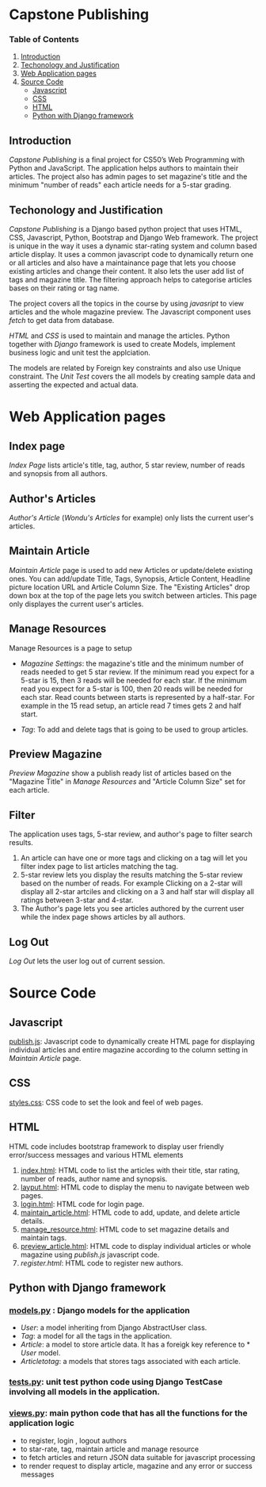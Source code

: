 # Capstone Publishing
### Table of Contents
1. [Introduction](#introduction)
2. [Techonology and Justification](#techonology-and-justification)
3. [Web Application pages](#web-application-pages)
4. [Source Code](#source-code)
    * [Javascript](#javascript)
    * [CSS](#css)
    * [HTML](#html)
    * [Python with Django framework](#python-with-django-framework)

## Introduction

*Capstone Publishing* is a final project for CS50’s Web Programming with Python and JavaScript. The application helps authors to maintain their articles. The project also has admin pages to set magazine's title and the minimum "number of reads" each article needs for a 5-star grading.

## Techonology and Justification

*Capstone Publishing* is a Django based python project that uses HTML, CSS, Javascript, Python, Bootstrap and Django Web framework. The project is unique in the way it uses a dynamic star-rating system and column based article display. It uses a common javascript code to dynamically return one or all articles and also have a maintainance page that lets you choose existing articles and change their content. It also lets the user add list of tags and magazine title. The filtering approach helps to categorise articles bases on their rating or tag name.

The project covers all the topics in the course by using *javasript* to view articles and the whole magazine preview. The Javascript component uses *fetch* to get data from database.

*HTML* and *CSS* is used to maintain and manage the articles. Python together with *Django* framework is used to create Models, implement business logic and unit test the applciation.

The models are related by Foreign key constraints and also use Unique constraint. The *Unit Test* covers the all models by creating sample data and asserting the expected and actual data.

# Web Application pages

## Index page

*Index Page* lists article's title, tag, author, 5 star review, number of reads and synopsis from all authors.

## Author's Articles

*Author's Article* (*Wondu's Articles* for example) only lists the current user's articles.

## Maintain Article

*Maintain Article* page is used to add new Articles or update/delete existing ones. You can add/update Title, Tags, Synopsis, Article Content, Headline picture location URL and Article Column Size. The "Existing Articles" drop down box at the top of the page lets you switch between articles. This page only displayes the current user's articles.

## Manage Resources

Manage Resources is a page to setup

* *Magazine Settings*: the magazine's title and the minimum number of reads needed to get 5 star review. If the minimum read you expect for a 5-star is 15, then 3 reads will be needed for each star. If the minimum read you expect for a 5-star is 100, then 20 reads will be needed for each star. Read counts between starts is represented by a half-star. For example in the 15 read setup, an article read 7 times gets 2 and half start.

* *Tag*: To add and delete tags that is going to be used to group articles.

## Preview Magazine

*Preview Magazine* show a publish ready list of articles based on the "Magazine Title" in *Manage Resources* and "Article Column Size" set for each article.

## Filter

The application uses tags, 5-star review, and author's page to filter search results.

1. An article can have one or more tags and clicking on a tag will let you filter index page to list articles matching the tag.
2. 5-star review lets you display the results matching the 5-star review based on the number of reads. For example Clicking on a 2-star will display all 2-star artciles and clicking on a 3 and half star will display all ratings between 3-star and 4-star.
3. The Author's page lets you see articles authored by the current user while the index page shows articles by all authors.

## Log Out

*Log Out* lets the user log out of current session.

# Source Code

## Javascript
[publish.js](https://github.com/Wondum/python_and_js/blob/capstone/capstone/static/capstone/publish.js): Javascript code to dynamically create HTML page for displaying individual articles and entire magazine according to the column setting in *Maintain Article* page.

## CSS
[styles.css](https://github.com/Wondum/python_and_js/blob/capstone/capstone/static/capstone/styles.css): CSS code to set the look and feel of web pages.

## HTML

HTML code includes bootstrap framework to display user friendly error/success messages and various HTML elements

1. [index.html](https://github.com/Wondum/python_and_js/blob/capstone/capstone/templates/capstone/index.html): HTML code to list the articles with their title, star rating, number of reads, author name and synopsis.
2. [layput.html](https://github.com/Wondum/python_and_js/blob/capstone/capstone/templates/capstone/layout.html): HTML code to display the menu to navigate between web pages.
3. [login.html](https://github.com/Wondum/python_and_js/blob/capstone/capstone/templates/capstone/login.html): HTML code for login page.
4. [maintain_article.html](https://github.com/Wondum/python_and_js/blob/capstone/capstone/templates/capstone/maintain_article.html): HTML code to add, update, and delete article details.
5. [manage_resource.html](https://github.com/Wondum/python_and_js/blob/capstone/capstone/templates/capstone/manage_resource.html): HTML code to set magazine details and maintain tags.
6. [preview_article.html](https://github.com/Wondum/python_and_js/blob/capstone/capstone/templates/capstone/preview_article.html): HTML code to display individual articles or whole magazine using *publish.js* javascript code.
7. *register.html*: HTML code to register new authors.

## Python with Django framework

### [models.py](https://github.com/Wondum/python_and_js/blob/capstone/capstone/models.py) : Django models for the application
* *User*: a model inheriting from Django AbstractUser class.
* *Tag*: a model for all the tags in the application.
* *Article*: a model to store article data. It has a foreigk key reference to * *User* model.
* *Articletotag*: a models that stores tags associated with each article.

### [tests.py](https://github.com/Wondum/python_and_js/blob/capstone/capstone/tests.py): unit test python code using Django TestCase involving all models in the application.

### [views.py](https://github.com/Wondum/python_and_js/blob/capstone/capstone/views.py): main python code that has all the functions for the application logic
* to register, login , logout authors
* to star-rate, tag, maintain article and manage resource
* to fetch articles and return JSON data suitable for javascript processing
* to render request to display article, magazine and any error or success messages


